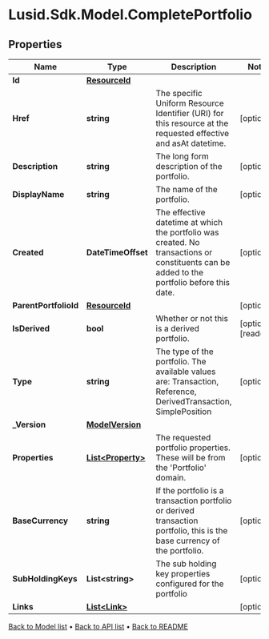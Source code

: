 # Lusid.Sdk.Model.CompletePortfolio

## Properties

Name | Type | Description | Notes
------------ | ------------- | ------------- | -------------
**Id** | [**ResourceId**](ResourceId.md) |  | 
**Href** | **string** | The specific Uniform Resource Identifier (URI) for this resource at the requested effective and asAt datetime. | [optional] 
**Description** | **string** | The long form description of the portfolio. | [optional] 
**DisplayName** | **string** | The name of the portfolio. | [optional] 
**Created** | **DateTimeOffset** | The effective datetime at which the portfolio was created. No transactions or constituents can be added to the portfolio before this date. | [optional] 
**ParentPortfolioId** | [**ResourceId**](ResourceId.md) |  | [optional] 
**IsDerived** | **bool** | Whether or not this is a derived portfolio. | [optional] [readonly] 
**Type** | **string** | The type of the portfolio. The available values are: Transaction, Reference, DerivedTransaction, SimplePosition | [optional] 
**_Version** | [**ModelVersion**](ModelVersion.md) |  | 
**Properties** | [**List&lt;Property&gt;**](Property.md) | The requested portfolio properties. These will be from the &#39;Portfolio&#39; domain. | [optional] 
**BaseCurrency** | **string** | If the portfolio is a transaction portfolio or derived transaction portfolio, this is the base currency of the portfolio. | [optional] 
**SubHoldingKeys** | **List&lt;string&gt;** | The sub holding key properties configured for the portfolio | [optional] 
**Links** | [**List&lt;Link&gt;**](Link.md) |  | [optional] 

[Back to Model list](../README.md#documentation-for-models) &#8226; [Back to API list](../README.md#documentation-for-api-endpoints) &#8226; [Back to README](../README.md)

